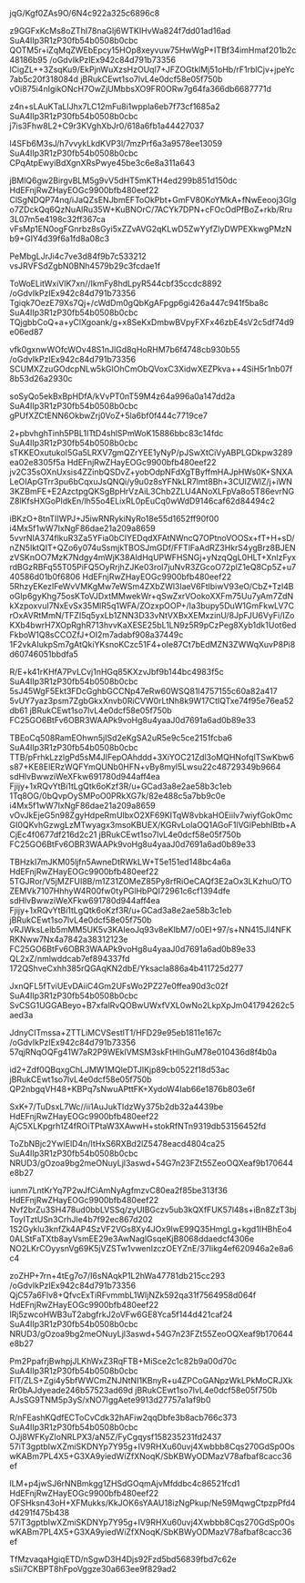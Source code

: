 jqG/Kgf0ZAs9O/6N4c922a325c6896c8

z9GGFxKcMs8oZThI78naGlj6WTKIHvWa824f7dd01ad16ad
SuA4IIp3R1zP30fb54b0508b0cbc
QOTM5r+iZqMqZWEbEpcy15HOp8xeyvuw75HwWgP+ITBf34imHmaf201b2c48186b95
/oGdvIkPzIEx942c84d791b73356
lCigZL++3ZsqKu9/EkPjnWuXzsHzOUql7+JFZOGtklMj51oHb/rF1rblCjv+jpeYc7ab5c20f318084d
jBRukCEwt1so7lvL4e0dcf58e05f750b
vOi875i4nIgikONcH7OwZjUMbbsXO9FR0ORw7g64fa366db6687771d

z4n+sLAuKTaLlJhx7LC12mFu8i1wppla6eb7f73cf1685a2
SuA4IIp3R1zP30fb54b0508b0cbc
j7is3Fhw8L2+C9r3KVghXbJr0/618a6fb1a44427037

l4SFb6M3sJ/h7vvykLkdKVP3l/7mzPrf6a3a9578ee13059
SuA4IIp3R1zP30fb54b0508b0cbc
CPqAtpEwyiBdXgnXRsPwye45be3c6e8a311a643

jBMlQ6gw2BirgvBLM5g9vV5dHT5mKTH4ed299b851d150dc
HdEFnjRwZHayEOGc9900bfb480eef22
ClSgNDQP74nq/iJaQZsENJbmEFToOkPbt+GmFV80KoYMkA+fNwEeooj3GIgo7ZDckQq6QzNuAlRu35W+KuBNOrC/7ACYk7DPN+cFOcOdPfBoZ+rkb/Rru3L07m5e4198c32ff367ca
vFsMp1EN0ogFGnrbz8sGyi5xZZvAVG2qKLwD5ZwYyfZlyDWPEXkwgPMzNb9+GIY4d39f6a1fd8a08c3

PeMbgLJrJi4c7ve3d84f9b7c533212
vsJRVFSdZgbN0BNh4579b29c3fcdae1f

ToWoELitWxiVlK7xn//IkmFy8hdLpyR544cbf35ccdc8892
/oGdvIkPzIEx942c84d791b73356
Tgiqk7OezE79Xs7Qj+/cWdDm0gQbKgAFpgp6gi426a447c941f5ba8c
SuA4IIp3R1zP30fb54b0508b0cbc
TQjgbbCoQ+a+yClXgoank/g+x8SeKxDmbwBVpyFXFx46zbE4sV2c5df74d9e06ed87

vfk0gxnwWOfcWOv48S1nJlGd8qHoRHM7b6f4748cb930b55
/oGdvIkPzIEx942c84d791b73356
SCUMXZzuGOdcpNLw5kGlOhCmObQVoxC3XidwXEZPkva++4SiH5r1nb07f8b53d26a2930c

soSyQo5ekBxBpHDfA/kVvPT0nT59M4z64a996a0a147dd2a
SuA4IIp3R1zP30fb54b0508b0cbc
gPUfXZCtENN6OkbwZrj0VoZ+5la6bf0f444c7719ce7

2+pbvhghTinh5PBL1ITtD4shlSPmWoK15886bbc83c14fdc
SuA4IIp3R1zP30fb54b0508b0cbc
sTKKEOxutukoI5Ga5LRXV7gmQZrYEE1yNyP/pJSwXtCiVyABPLGDkpw3289ea02e8305f5a
HdEFnjRwZHayEOGc9900bfb480eef22
jv2C35sOXnUxsis4ZZinbQSDvZ+yobOdpNFdXgTByffmHAJpHWs0K+SNXALeOIApGTrr3pu6bCqxuJsQNQi/y9u0z8sYFNkLR7lmt8Bh+3CUlZWlZ/j+iWN3KZBmFE+E2AzctpgQKSgBpHrVzAiL3Chb2ZLU4ANoXLFpVa8o5T86evrNGZ8lKfsHXGoPldkEn/lh55o4ELixRL0pEuCq0wWdD9146caf62d84494c2

iBKzO+8tnTIIWPJ+J5iwRNRykiNyRo18e55d1652ff90f00
i4Mx5f1wW7IxNgF86dae21a209a8659
5vvrNIA374flkuR3Za5YFia0bCIYEDqdXFAtNWncQ7OPtnoVOOSx+fT+H+sD/nZN5IktQIT+QZo6y074uSsmjkTBOSJmGDf/FFTlFaAdRZ3HkrS4ygBrz8BJENzVSKnOO7MzK7Ndgy4mWjK38AIdHqUPWFHSNGj+yNzqQgL0HLT+XnlzFyxrdBGzRBFq55T05PiFQ5OyRrjhZJKe03rol7juNvR3ZGcoO72plZ1eQ8Cp5Z+u740586d01b0f6806
HdEFnjRwZHayEOGc9900bfb480eef22
5RhzyEKezIFeWvVMKgMw7eWSm4ZXbZWl3IaeV6FtlbiwV93eO/CbZ+Tzl4BoGIp6gyKhg75osKToVJDxtMMwekWr+qSwZxrVOokoXXFm75Uu7yAm7ZdNkXzpoxvuI7NxEvSx35MlR5q1WFA/ZOzxpOOP+/Ia3bupy5DuW1GmFkwLV7CrOxAVRtMmN/TFZI5q5yxLb1ZNN3D33vNtVXBxXEMxzinU/8JpFJU6VyFi/IZoKXb4bwrH7XOpRghR713hvvKaXESE25bL1LN9z5R9pCzPeg8Xyb1dk1Uot6edFkboW1Q8sCCOZfJ+OI2m7adabf908a37449c
1F2vkAIukpSm7gAtQkiYKsnoKCzc51F4+oIe87Ct7bEdMZN3ZWWqXuvP8Pi8d60746051bbdfa5

R/E+k41rKHfA7PvLCvj1nHGq85KXzvJbf9b144bc4983f5c
SuA4IIp3R1zP30fb54b0508b0cbc
5sJ45WgF5Ekt3FDcGghbGCCNp47eRw60WSQ81l4757155c60a82a417
5vUY7yaz3psm7ZgbGkxXnvb0RiCVW0rLtNh8k9W17CtIQTxe74f95e76ea52db61
jBRukCEwt1so7lvL4e0dcf58e05f750b
FC25GO6BtFv6OBR3WAAPk9voHg8u4yaaJ0d7691a6ad0b89e33

TBEoCq508RamEOhwn5jISd2eKgSA2uR5e9c5ce2151fcba6
SuA4IIp3R1zP30fb54b0508b0cbc
TTB/pFrhkLzzlgPd5sM4JIFepOAhddd+3XiYOC21Zdl3oMQHNofqlTSwKbw6s87+KE8ElERzWQFYmQUNb0HFN+vBy8myl5Lwsu22c48729349b9664
sdHlvBwwziWeXFkw691780d944aff4ea
Fjijy+1xRQvYtBi1tLgQtk6oKzf3R/u+GCad3a8e2ae58b3c1eb
1Tq8OG/0bQvpOySMPoO0PRkXG7k/82e488c5a7bb9c0e
i4Mx5f1wW7IxNgF86dae21a209a8659
vOvJkEjeG5n98ZgyHdpeRmUIbxO2XF69KITqW8vbkaHOEiilv7wiyfGokOmcGI0QKvhGzwgLzMTwyagx3msoKBUEX/KGRvLolaOQ1AGoF1lVGlPebhIBtb+ACjEc4f0677df216d2c21
jBRukCEwt1so7lvL4e0dcf58e05f750b
FC25GO6BtFv6OBR3WAAPk9voHg8u4yaaJ0d7691a6ad0b89e33

TBHzkI7mJKM05ljfn5AwneDtRWkLW+T5e151ed148bc4a6a
HdEFnjRwZHayEOGc9900bfb480eef22
5TGJRor/V5jMZFUI8B/m1Z31ZOMeZ85Py8rfRiOeCAQf3E2aOx3LKzhuO/TOZEMVk7107HhhyW4R00fw0tyPGlHbPQI72961c6cf1394dfe
sdHlvBwwziWeXFkw691780d944aff4ea
Fjijy+1xRQvYtBi1tLgQtk6oKzf3R/u+GCad3a8e2ae58b3c1eb
jBRukCEwt1so7lvL4e0dcf58e05f750b
vRJWksLelb5mMM5UK5v3KAIeoJq93v8eKIbM7/o0EI+97/s+NN415Jl4NFKRKNww7Nx4a7842a38312123e
FC25GO6BtFv6OBR3WAAPk9voHg8u4yaaJ0d7691a6ad0b89e33
QL2xZ/nmlwddcab7ef894337fd
172QShveCxhh385rQGAqKN2dbE/Yksacla886a4b411725d277

JxnQFL5fTviUEvDAiiC4Gm2UFsWo2PZ27e0ffea90d3c02f
SuA4IIp3R1zP30fb54b0508b0cbc
SvCSG1UGGABeyo+B7xfalRvQOBwUWxfVXL0wNo2LkpXpJm041794262c5aed3a

JdnyCITmssa+ZTTLiMCVSestlT1/HFD29e95eb1811e167c
/oGdvIkPzIEx942c84d791b73356
57qjRNqOQFg41W7aR2P9WEklVMSM3skFtHlhGuM78e010436d8f4b0a

id2+Zdf0QBqxgChLJMW1MQleDTJIKjp89cb0522f18d53ac
jBRukCEwt1so7lvL4e0dcf58e05f750b
QP2nbgqVH48+KBPq7sNwuAPttFK+XydoW4Iab66e1876b803e6f

SxK+7/TuDsxL7Wc//ii1AuJukTIdzWy375b2db32a4439be
HdEFnjRwZHayEOGc9900bfb480eef22
AjC5XLKpgrh1Z4fROiTPtaW3XAwwH+stokRfNTn9319db53156452fd

ToZbNBjc2YwIElD4n/ItHxS6RXBd2lZ5478eacd4804ca25
SuA4IIp3R1zP30fb54b0508b0cbc
NRUD3/gOzoa9bg2meONuyLjl3aswd+54G7n23FZt55ZeoOQXeaf9b170644e8b27

iunm7LntKrYq7P2wJfCiAmNyAgfmzvC80ea2f85be313f36
HdEFnjRwZHayEOGc9900bfb480eef22
Nvf2brZu3SH478ud0bbLVSSq/zyUIBGczv5ub3kQXfFUK57l48s+iBn8ZzT3bjToyITztUSn3CrhJle4b7f92ec867d202
1S2Gyklu3knfZk4AP4SzVF2VGs8Xy4JOx9lwE99Q35HmgLg+kgd1IHBhEo40ALStFaTXtb8ayVsmEE29e3AwNaglGsqeKjB8068ddaedcf4306e
NO2LKrCOyysnVg69K5jVZSTw1vwenIzczOEYZnE/37Iikg4ef620946a2e8a6c4

zoZHP+7rn+4tEg7o7/I6sNAqkP1L2hWa47781db215cc293
/oGdvIkPzIEx942c84d791b73356
QjC57a6Flv8+QfvcExTiRFvmmbL1WIjNZk592qa31f7564958d064f
HdEFnjRwZHayEOGc9900bfb480eef22
lRj5zwcoHWB3uT2abgfrkJ2oVFw6GE8Yca5f144d421caf24
SuA4IIp3R1zP30fb54b0508b0cbc
NRUD3/gOzoa9bg2meONuyLjl3aswd+54G7n23FZt55ZeoOQXeaf9b170644e8b27

Pm2PpafrjBwhpjJLKhWxZ3RqFTB+MiSce2c1c82b9a00d70c
SuA4IIp3R1zP30fb54b0508b0cbc
FlT/ZLS+Zgi4y5bfWWCmZNJNtNI1KBnyR+u4ZPCoGANpzWkLPkMoCRJXkRr0bAJdyeade246b57523ad69d
jBRukCEwt1so7lvL4e0dcf58e05f750b
AJsSG9TNM5p3yS/xNO7IggAete9913d27757a1af9b0

R/nFEashKQdfECToCvCdk32hAFiw2qqDbfe3b8acb766c373
SuA4IIp3R1zP30fb54b0508b0cbc
OJj8WFKyZIoNRLPX3/aN5Z/FyCgqysf158235231fd2437
57iT3gptbIwXZmiSKDNYp7Y95g+IV9RHXu60uvj4Xwbbb8Cqs270GdSp0OswKABm7PL4X5+G3XA9yiedWiZfXNoqK/SbKBWyODMazV78afbaf8cacc36ef

lLM+p4jwSJ6rNNBmkgg1ZHSdGOqmAjvMfddbc4c86521fcd1
HdEFnjRwZHayEOGc9900bfb480eef22
OFSHksn43oH+XFMukks/KkJOK6sYAAU18izNgPkup/Ne59MqwgCtpzpPfd4d4291f475b438
57iT3gptbIwXZmiSKDNYp7Y95g+IV9RHXu60uvj4Xwbbb8Cqs270GdSp0OswKABm7PL4X5+G3XA9yiedWiZfXNoqK/SbKBWyODMazV78afbaf8cacc36ef

TfMzvaqaHgiqETD/nSgwD3H4Djs92Fzd5bd56839fbd7c62e
sSii7CKBPT8hFpoVggze30a663ee9f829ad2
